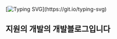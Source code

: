 [![Typing SVG](https://readme-typing-svg.herokuapp.com?font=Oleo+Script&color=539bf5&size=35&center=true&vCenter=true&width=404&height=53&lines=Hi+there%2C+welcome+Jiwon's+blog!!)](https://git.io/typing-svg)
## 지원의 개발의 개발블로그입니다
